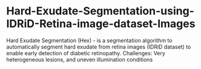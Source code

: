 # Hard-Exudate-Segmentation-using-IDRiD-Retina-image-dataset-Images
Hard Exudate Segmentation (Hex) - is a segmentation algorithm to automatically segment hard exudate from retina images (IDRiD dataset) to enable early detection of diabetic retinopathy. Challenges: Very heterogeneous lesions, and uneven illumination conditions
